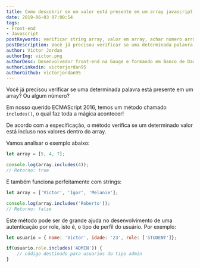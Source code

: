 ```yaml
---
title: Como descobrir se um valor está presente em um array javascript
date: 2019-06-03 07:00:54
tags:
- Front-end
- Javascript
postKeywords: verificar string array, valor em array, achar numero array, array possui valor
postDescription: Você já precisou verificar se uma determinada palavra está presente em um array? Ou algum número? Em nosso querido ECMAScript 2016, temos um método chamado includes, o qual faz toda a mágica acontecer!
author: Victor Jordan
authorImg: victor.png
authorDesc: Desenvolvedor front-end na Gauge e formando em Banco de Dados pela Fatec, apaixonado por usabilidade, performance e UX!
authorLinkedin: victorjordan95
authorGithub: victorjordan95
---
```


Você já precisou verificar se uma determinada palavra está presente em um array?
Ou algum número?

Em nosso querido ECMAScript 2016, temos um método chamado `includes()`, o qual faz toda a mágica acontecer!

De acordo com a especificação, o método verifica se um determinado valor está incluso nos valores dentro do array.

Vamos analisar o exemplo abaixo:

```javascript
let array = [5, 4, 7];

console.log(array.includes(4));
// Retorno: true
```

E também funciona perfeitamente com strings:

```javascript
let array = ['Victor', 'Igor', 'Melanie'];

console.log(array.includes('Roberto'));
// Retorno: false
```

Este método pode ser de grande ajuda no desenvolvimento de uma autenticação por role, isto é, o tipo de perfil do usuário.
Por exemplo:

```javascript
let usuario = { nome: 'Victor', idade: '23', role: ['STUDENT']};

if(usuario.role.includes('ADMIN')) {
    // código destinado para usuarios do tipo admin
} 
```
